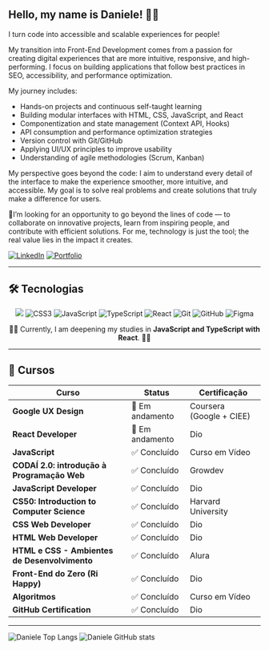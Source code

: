 ## Hello, my name is Daniele! 👩‍💻
I turn code into accessible and scalable experiences for people!

My transition into Front-End Development comes from a passion for creating digital experiences that are more intuitive, responsive, and high-performing. I focus on building applications that follow best practices in SEO, accessibility, and performance optimization.

My journey includes:
- Hands-on projects and continuous self-taught learning 
- Building modular interfaces with HTML, CSS, JavaScript, and React 
- Componentization and state management (Context API, Hooks) 
- API consumption and performance optimization strategies 
- Version control with Git/GitHub 
- Applying UI/UX principles to improve usability 
- Understanding of agile methodologies (Scrum, Kanban) 

My perspective goes beyond the code: I aim to understand every detail of the interface to make the experience smoother, more intuitive, and accessible. My goal is to solve real problems and create solutions that truly make a difference for users.

🎯I’m looking for an opportunity to go beyond the lines of code — to collaborate on innovative projects, learn from inspiring people, and contribute with efficient solutions. For me, technology is just the tool; the real value lies in the impact it creates.

[![LinkedIn](https://img.shields.io/badge/LinkedIn-0077B5?style=for-the-badge&logo=linkedin&logoColor=white)](https://www.linkedin.com/in/danieleksantos/)
[![Portfolio](https://img.shields.io/badge/Portfolio-FF5722?style=for-the-badge&logo=todoist&logoColor=white)](https://danieleksantos.github.io/)


-----

## 🛠️ Tecnologias

<p align="center">
  <img src="https://img.shields.io/badge/HTML5-E34F26?style=for-the-badge&logo=html5&logoColor=white" />
  <img src="https://img.shields.io/badge/CSS3-1572B6?style=for-the-badge&logo=css3&logoColor=white" alt="CSS3" />
  <img src="https://img.shields.io/badge/JavaScript-F7DF1E?style=for-the-badge&logo=javascript&logoColor=black" alt="JavaScript" />
  <img src="https://img.shields.io/badge/TypeScript-007ACC?style=for-the-badge&logo=typescript&logoColor=white" alt="TypeScript" />
  <img src="https://img.shields.io/badge/React-20232A?style=for-the-badge&logo=react&logoColor=61DAFB" alt="React" />
  <img src="https://img.shields.io/badge/GIT-E44C30?style=for-the-badge&logo=git&logoColor=white" alt="Git" />
  <img src="https://img.shields.io/badge/GitHub-100000?style=for-the-badge&logo=github&logoColor=white" alt="GitHub" />
  <img src="https://img.shields.io/badge/Figma-696969?style=for-the-badge&logo=figma&logoColor=figma" alt="Figma" />
</p>



<p align="center">🚀🚀 Currently, I am deepening my studies in <b>JavaScript and TypeScript with React</b>. 🚀🚀</p>



-----

## 📖 Cursos

| **Curso**                                     | **Status**       | **Certificação**        |
|-----------------------------------------------|------------------|-------------------------|
| **Google UX Design**                          | 🚀 Em andamento  | Coursera (Google + CIEE)|
| **React Developer**                           | 🚀 Em andamento  | Dio                     |
| **JavaScript**                                | ✅ Concluído     | Curso em Vídeo          |
| **CODAÍ 2.0: introdução à Programação Web**   | ✅ Concluído     | Growdev                 |
| **JavaScript Developer**                      | ✅ Concluído     | Dio                     |
| **CS50: Introduction to Computer Science**    | ✅ Concluído     | Harvard University      |
| **CSS Web Developer**                         | ✅ Concluído     | Dio                     |
| **HTML Web Developer**                        | ✅ Concluído     | Dio                     |
| **HTML e CSS - Ambientes de Desenvolvimento** | ✅ Concluído     | Alura                   |
| **Front-End do Zero (Ri Happy)**              | ✅ Concluído     | Dio                     |
| **Algoritmos**                                | ✅ Concluído     | Curso em Vídeo          |
| **GitHub Certification**                      | ✅ Concluído     | Dio                     |

-----

![Daniele Top Langs](https://github-readme-stats.vercel.app/api/top-langs/?username=danieleksantos&size_weight=0.5&count_weight=0.5&theme=dracula)
![Daniele GitHub stats](https://github-readme-stats.vercel.app/api?username=danieleksantos&show_icons=true&theme=dracula)
